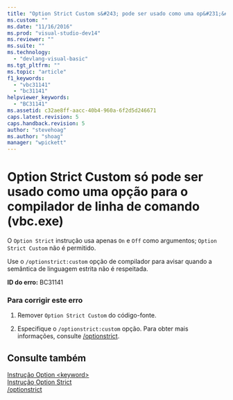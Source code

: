 ```yaml
---
title: "Option Strict Custom s&#243; pode ser usado como uma op&#231;&#227;o para o compilador de linha de comando (vbc.exe) | Microsoft Docs"
ms.custom: ""
ms.date: "11/16/2016"
ms.prod: "visual-studio-dev14"
ms.reviewer: ""
ms.suite: ""
ms.technology: 
  - "devlang-visual-basic"
ms.tgt_pltfrm: ""
ms.topic: "article"
f1_keywords: 
  - "vbc31141"
  - "bc31141"
helpviewer_keywords: 
  - "BC31141"
ms.assetid: c32ae8ff-aacc-40b4-960a-6f2d5d246671
caps.latest.revision: 5
caps.handback.revision: 5
author: "stevehoag"
ms.author: "shoag"
manager: "wpickett"
---
```

# Option Strict Custom s&#243; pode ser usado como uma op&#231;&#227;o para o compilador de linha de comando (vbc.exe)
O `Option Strict` instrução usa apenas `On` e `Off` como argumentos; `Option Strict Custom` não é permitido.  
  
 Use o `/optionstrict:custom` opção de compilador para avisar quando a semântica de linguagem estrita não é respeitada.  
  
 **ID do erro:** BC31141  
  
### Para corrigir este erro  
  
1.  Remover `Option Strict Custom` do código\-fonte.  
  
2.  Especifique o `/optionstrict:custom` opção. Para obter mais informações, consulte [\/optionstrict](/dotnet/visual-basic/reference/command-line-compiler/optionstrict).  
  
## Consulte também  
 [Instrução Option \<keyword\>](../Topic/Option%20%3Ckeyword%3E%20Statement.md)   
 [Instrução Option Strict](/dotnet/visual-basic/language-reference/statements/option-strict-statement)   
 [\/optionstrict](/dotnet/visual-basic/reference/command-line-compiler/optionstrict)